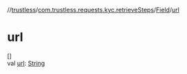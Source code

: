 //[trustless](../../../index.md)/[com.trustless.requests.kyc.retrieveSteps](../index.md)/[Field](index.md)/[url](url.md)

# url

[]\
val [url](url.md): [String](https://kotlinlang.org/api/latest/jvm/stdlib/kotlin/-string/index.html)
